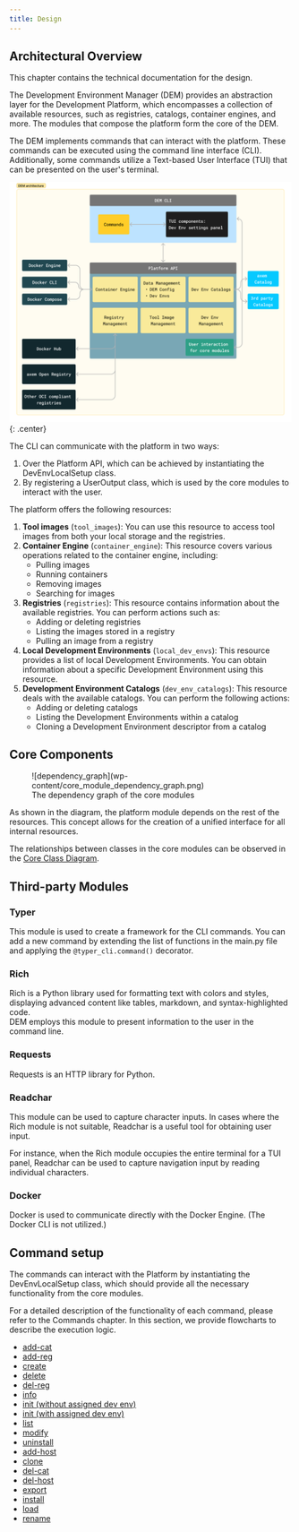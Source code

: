 ```yaml
---
title: Design
---
```


## Architectural Overview

This chapter contains the technical documentation for the design.

The Development Environment Manager (DEM) provides an abstraction layer for the Development 
Platform, which encompasses a collection of available resources, such as registries, catalogs, 
container engines, and more. The modules that compose the platform form the core of the DEM.

The DEM implements commands that can interact with the platform. These commands can be executed 
using the command line interface (CLI). Additionally, some commands utilize a Text-based User 
Interface (TUI) that can be presented on the user's terminal.

![dem_architecture](wp-content/dem_architecture.png){: .center}

The CLI can communicate with the platform in two ways:

1. Over the Platform API, which can be achieved by instantiating the DevEnvLocalSetup class.
2. By registering a UserOutput class, which is used by the core modules to interact with the user.

The platform offers the following resources:

1. **Tool images** (`tool_images`): You can use this resource to access tool images from both your 
local storage and the registries.
2. **Container Engine** (`container_engine`): This resource covers various operations related to the 
container engine, including:
    - Pulling images
    - Running containers
    - Removing images
    - Searching for images
3. **Registries** (`registries`): This resource contains information about the available registries.
You can perform actions such as:
    - Adding or deleting registries
    - Listing the images stored in a registry
    - Pulling an image from a registry
4. **Local Development Environments** (`local_dev_envs`):  This resource provides a list of local 
Development Environments. You can obtain information about a specific Development Environment using 
this resource.
5. **Development Environment Catalogs** (`dev_env_catalogs`): This resource deals with the available 
catalogs. You can perform the following actions:
    - Adding or deleting catalogs
    - Listing the Development Environments within a catalog
    - Cloning a Development Environment descriptor from a catalog 

## Core Components

<figure markdown>
  ![dependency_graph](wp-content/core_module_dependency_graph.png)
  <figcaption>The dependency graph of the core modules</figcaption>
</figure>

As shown in the diagram, the platform module depends on the rest of the resources. This concept 
allows for the creation of a unified interface for all internal resources.

The relationships between classes in the core modules can be observed in the 
[Core Class Diagram](wp-content/core_class_diagram.png).

## Third-party Modules

### **Typer**
This module is used to create a framework for the CLI commands. You can add a new command by 
extending the list of functions in the main.py file and applying the `@typer_cli.command()` 
decorator.

### **Rich**
Rich is a Python library used for formatting text with colors and styles, displaying advanced 
content like tables, markdown, and syntax-highlighted code.  
DEM employs this module to present information to the user in the command line.

### **Requests**
Requests is an HTTP library for Python.

### **Readchar**
This module can be used to capture character inputs. In cases where the Rich module is not suitable, 
Readchar is a useful tool for obtaining user input. 

For instance, when the Rich module occupies the entire terminal for a TUI panel, Readchar can be 
used to capture navigation input by reading individual characters.

### **Docker**
Docker is used to communicate directly with the Docker Engine. (The Docker CLI is not utilized.)

## Command setup

The commands can interact with the Platform by instantiating the DevEnvLocalSetup class, which 
should provide all the necessary functionality from the core modules.

For a detailed description of the functionality of each command, please refer to the Commands 
chapter. In this section, we provide flowcharts to describe the execution logic.

- [add-cat](wp-content/flowcharts/add-cat.png)
- [add-reg](wp-content/flowcharts/add-reg.png)
- [create](wp-content/flowcharts/create.png)
- [delete](wp-content/flowcharts/delete.png)
- [del-reg](wp-content/flowcharts/del-reg.png)
- [info](wp-content/flowcharts/info.png)
- [init (without assigned dev env)](wp-content/flowcharts/init_without_assigned_dev_env.png)
- [init (with assigned dev env)](wp-content/flowcharts/init_with_assigned_dev_env.png)
- [list](wp-content/flowcharts/list.png)
- [modify](wp-content/flowcharts/modify.png)
- [uninstall](wp-content/flowcharts/uninstall.png)
- [add-host](wp-content/flowcharts/add-host.png)
- [clone](wp-content/flowcharts/clone.png)
- [del-cat](wp-content/flowcharts/del-cat.png)
- [del-host](wp-content/flowcharts/del-host.png)
- [export](wp-content/flowcharts/export.png)
- [install](wp-content/flowcharts/install.png)
- [load](wp-content/flowcharts/load.png)
- [rename](wp-content/flowcharts/rename.png)